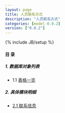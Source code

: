 ```yaml
---
layout: page
title: 人员联系方式 
description: "人员联系方式"
categories: [model-0.0.2]
version: ["0.0.2"]
---
```

{% include JB/setup %}

#### 目 录

##### 1. 数据库对象列表
  * 1.1 [表格一览](tables.html)

##### 2. 具体模块明细
* [2.1 联系信息](contact.html)
